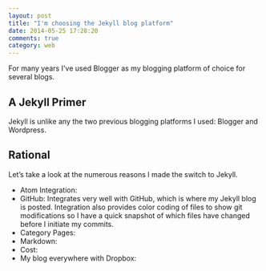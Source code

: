 ```yaml
---
layout: post
title: "I'm choosing the Jekyll blog platform"
date: 2014-05-25 17:28:20
comments: true
category: web
---
```


For many years I've used Blogger as my blogging platform of choice for several blogs.

## A Jekyll Primer
Jekyll is unlike any the two previous blogging platforms I used: Blogger and Wordpress.

## Rational
Let’s take a look at the numerous reasons I made the switch to Jekyll.

* Atom Integration:
* GitHub: Integrates very well with GitHub, which is where my Jekyll blog is posted. Integration also provides color coding of files to show git modifications so I have a quick snapshot of which files have changed before I initiate my commits.
* Category Pages:
* Markdown:
* Cost:
* My blog everywhere with Dropbox:
